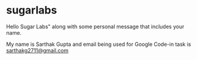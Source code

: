 # sugarlabs

Hello Sugar Labs" along with some personal message that includes your name.

My name is Sarthak Gupta and email being used for Google Code-in task is sarthakg2711@gmail.com
